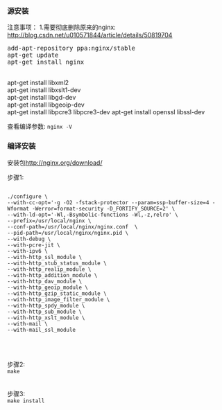 <h3>源安装</h3>
注意事项： 
1.需要彻底删除原来的nginx: <a href="http://blog.csdn.net/u010571844/article/details/50819704">http://blog.csdn.net/u010571844/article/details/50819704</a>
<pre>
add-apt-repository ppa:nginx/stable
apt-get update
apt-get install nginx
</pre>

<br/>
apt-get install libxml2  <br/>
apt-get install libxslt1-dev  <br/>
apt-get install libgd-dev <br/>
apt-get install libgeoip-dev <br/>
apt-get install libpcre3 libpcre3-dev
apt-get install openssl libssl-dev

查看编译参数: <code>nginx -V </code>
<h3>编译安装</h3>

安装包<a href="http://nginx.org/download/">http://nginx.org/download/</a><br/>

步骤1:
<pre><code> 
./configure \
--with-cc-opt='-g -O2 -fstack-protector --param=ssp-buffer-size=4 -Wformat -Werror=format-security -D_FORTIFY_SOURCE=2' \
--with-ld-opt='-Wl,-Bsymbolic-functions -Wl,-z,relro' \
--prefix=/usr/local/nginx \
--conf-path=/usr/local/nginx/nginx.conf  \
--pid-path=/usr/local/nginx/nginx.pid \
--with-debug \
--with-pcre-jit \
--with-ipv6 \
--with-http_ssl_module \
--with-http_stub_status_module \
--with-http_realip_module \
--with-http_addition_module \
--with-http_dav_module \
--with-http_geoip_module \
--with-http_gzip_static_module \
--with-http_image_filter_module \
--with-http_spdy_module \
--with-http_sub_module \
--with-http_xslt_module \
--with-mail \
--with-mail_ssl_module 

</code></pre>
<br/>
<br/>
步骤2:<code>
make 
</code>
<br/>
<br/>
步骤3:<code>
make install
</code>

